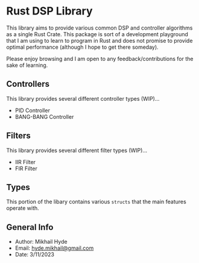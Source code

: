 # Rust DSP Library

This library aims to provide various common DSP and controller algorithms as a single Rust Crate. This package is sort of a development playground that I am using to learn to program in Rust and does not promise to provide optimal performance (although I hope to get there someday).

Please enjoy browsing and I am open to any feedback/contributions for the sake of learning.

## Controllers

This library provides several different controller types (WIP)...

- PID Controller
- BANG-BANG Controller

## Filters

This library provides several different filter types (WIP)...

- IIR Filter
- FIR Filter

## Types

This portion of the libary contains various `structs` that the main features operate with.

## General Info

- Author: Mikhail Hyde
- Email: hyde.mikhail@gmail.com
- Date: 3/11/2023
